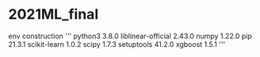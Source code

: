 # 2021ML_final

env construction
'''
python3 3.8.0
liblinear-official 2.43.0
numpy              1.22.0
pip                21.3.1
scikit-learn       1.0.2
scipy              1.7.3
setuptools         41.2.0
xgboost            1.5.1
'''